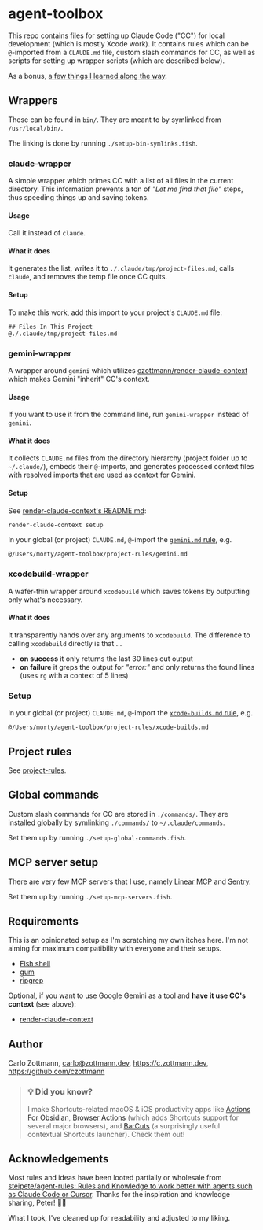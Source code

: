 # agent-toolbox

This repo contains files for setting up Claude Code ("CC") for local development (which is mostly Xcode work). It contains rules which can be `@`-imported from a `CLAUDE.md` file, custom slash commands for CC, as well as scripts for setting up wrapper scripts (which are described below).

As a bonus, [a few things I learned along the way](lessons.md).

## Wrappers

These can be found in `bin/`. They are meant to by symlinked from `/usr/local/bin/`.

The linking is done by running `./setup-bin-symlinks.fish`.

### claude-wrapper

A simple wrapper which primes CC with a list of all files in the current directory. This information prevents a ton of _"Let me find that file"_ steps, thus speeding things up and saving tokens.

#### Usage

Call it instead of `claude`.

#### What it does

It generates the list, writes it to `./.claude/tmp/project-files.md`, calls `claude`, and removes the temp file once CC quits.

#### Setup

To make this work, add this import to your project's `CLAUDE.md` file:

    ## Files In This Project
    @./.claude/tmp/project-files.md


### gemini-wrapper

A wrapper around `gemini` which utilizes [czottmann/render-claude-context](https://github.com/czottmann/render-claude-context) which makes Gemini "inherit" CC's context.

#### Usage

If you want to use it from the command line, run `gemini-wrapper` instead of `gemini`.

#### What it does

It collects `CLAUDE.md` files from the directory hierarchy (project folder up to `~/.claude/`), embeds their `@`-imports, and generates processed context files with resolved imports that are used as context for Gemini.

#### Setup

See [render-claude-context's README.md](https://github.com/czottmann/render-claude-context?tab=readme-ov-file#example):

```bash
render-claude-context setup
```

In your global (or project) `CLAUDE.md`, `@`-import the [`gemini.md` rule](project-rules/gemini.md), e.g.

```
@/Users/morty/agent-toolbox/project-rules/gemini.md
```

### xcodebuild-wrapper

A wafer-thin wrapper around `xcodebuild` which saves tokens by outputting only what's necessary.

#### What it does

It transparently hands over any arguments to `xcodebuild`. The difference to calling `xcodebuild` directly is that …

- **on success** it only returns the last 30 lines out output
- **on failure** it greps the output for _"error:"_ and only returns the found lines (uses `rg` with a context of 5 lines)

### Setup

In your global (or project) `CLAUDE.md`, `@`-import the [`xcode-builds.md` rule](project-rules/xcode-builds.md), e.g.

```
@/Users/morty/agent-toolbox/project-rules/xcode-builds.md
```

## Project rules

See [project-rules](project-rules).


## Global commands

Custom slash commands for CC are stored in `./commands/`. They are installed globally by symlinking `./commands/` to `~/.claude/commands`.

Set them up by running `./setup-global-commands.fish`.


## MCP server setup

There are very few MCP servers that I use, namely [Linear MCP](https://linear.app/changelog/2025-05-01-mcp) and [Sentry](https://docs.sentry.io/product/sentry-mcp/).

Set them up by running `./setup-mcp-servers.fish`.


## Requirements

This is an opinionated setup as I'm scratching my own itches here. I'm not aiming for maximum compatibility with everyone and their setups.

- [Fish shell](https://fishshell.com)
- [gum](https://github.com/charmbracelet/gum)
- [ripgrep](https://github.com/BurntSushi/ripgrep)

Optional, if you want to use Google Gemini as a tool and **have it use CC's context** (see above):

- [render-claude-context](https://github.com/czottmann/render-claude-context)


## Author

Carlo Zottmann, <carlo@zottmann.dev>, https://c.zottmann.dev, https://github.com/czottmann

> ### 💡 Did you know?
>
> I make Shortcuts-related macOS & iOS productivity apps like [Actions For Obsidian](https://actions.work/actions-for-obsidian), [Browser Actions](https://actions.work/browser-actions) (which adds Shortcuts support for several major browsers), and [BarCuts](https://actions.work/barcuts) (a surprisingly useful contextual Shortcuts launcher). Check them out!


## Acknowledgements

Most rules and ideas have been looted partially or wholesale from [steipete/agent-rules: Rules and Knowledge to work better with agents such as Claude Code or Cursor](https://github.com/steipete/agent-rules). Thanks for the inspiration and knowledge sharing, Peter! 🙏🏼

What I took, I've cleaned up for readability and adjusted to my liking.

